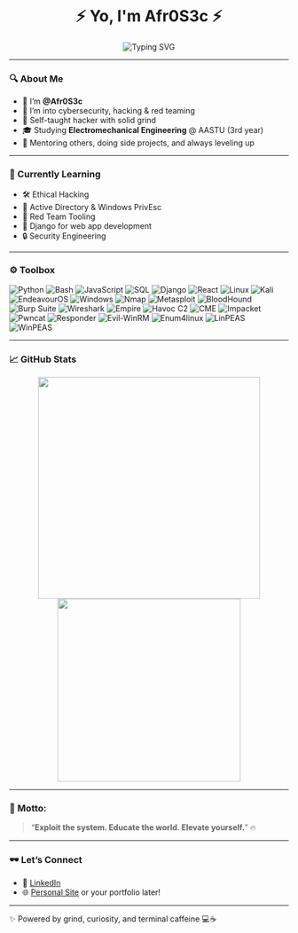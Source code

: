 <h1 align="center">⚡ Yo, I'm Afr0S3c ⚡</h1>
<p align="center">
  <img src="https://readme-typing-svg.herokuapp.com?font=Fira+Code&size=22&duration=2000&color=F70000&center=true&vCenter=true&width=500&lines=Red+Team+Apprentice;Cybersecurity+Enthusiast;Self-Taught+Hacker;Security+engineer+and+researcher;3rd+Year+ElectroMech+Eng+@AASTU" alt="Typing SVG">
</p>

---

### 🔍 About Me
- 👋 I’m **@Afr0S3c**
- 🔐 I’m into cybersecurity, hacking & red teaming
- 🧠 Self-taught hacker with solid grind
- 🎓 Studying **Electromechanical Engineering** @ AASTU (3rd year)
- 🤝 Mentoring others, doing side projects, and always leveling up

---

### 🚀 Currently Learning
- 🛠️ Ethical Hacking
- 🧬 Active Directory & Windows PrivEsc
- 🧰 Red Team Tooling
- 🧱 Django for web app development
- 🔒 Security Engineering 

---
### ⚙️ Toolbox

<p align="left">
  <!-- Languages -->
  <img src="https://img.shields.io/badge/Python-3776AB?style=flat&logo=python&logoColor=white" alt="Python" />
  <img src="https://img.shields.io/badge/Bash-121011?style=flat&logo=gnu-bash&logoColor=white" alt="Bash" />
  <img src="https://img.shields.io/badge/JavaScript-F7DF1E?style=flat&logo=javascript&logoColor=black" alt="JavaScript" />
  <img src="https://img.shields.io/badge/SQL-003B57?style=flat&logo=mysql&logoColor=white" alt="SQL" />

  <!-- Frameworks -->
  <img src="https://img.shields.io/badge/Django-092E20?style=flat&logo=django&logoColor=white" alt="Django" />
  <img src="https://img.shields.io/badge/React-20232A?style=flat&logo=react&logoColor=61DAFB" alt="React" />
  
  <!-- OS / Env -->
  <img src="https://img.shields.io/badge/Linux-FCC624?style=flat&logo=linux&logoColor=black" alt="Linux" />
  <img src="https://img.shields.io/badge/Kali_Linux-557C94?style=flat&logo=kalilinux&logoColor=white" alt="Kali" />
  <img src="https://img.shields.io/badge/EndeavourOS-6C6C6C?style=flat&logo=endeavouros&logoColor=white" alt="EndeavourOS" />
  <img src="https://img.shields.io/badge/Windows_Server-0078D6?style=flat&logo=windows&logoColor=white" alt="Windows" />

  <!-- Tools -->
  <img src="https://img.shields.io/badge/Nmap-00467F?style=flat&logo=gnupg&logoColor=white" alt="Nmap" />
  <img src="https://img.shields.io/badge/Metasploit-3F5D86?style=flat&logo=protonvpn&logoColor=white" alt="Metasploit" />
  <img src="https://img.shields.io/badge/BloodHound-C41230?style=flat&logo=neo4j&logoColor=white" alt="BloodHound" />
  <img src="https://img.shields.io/badge/Burpsuite-F17105?style=flat&logo=proxmox&logoColor=white" alt="Burp Suite" />
  <img src="https://img.shields.io/badge/Wireshark-1679A7?style=flat&logo=wireshark&logoColor=white" alt="Wireshark" />
  <img src="https://img.shields.io/badge/Empire-000000?style=flat&logo=powershell&logoColor=white" alt="Empire" />
  <img src="https://img.shields.io/badge/Havoc-C40000?style=flat&logo=crowdsource&logoColor=white" alt="Havoc C2" />
  <img src="https://img.shields.io/badge/CrackMapExec-FF4088?style=flat&logo=archlinux&logoColor=white" alt="CME" />
  <img src="https://img.shields.io/badge/Impacket-2C2C2C?style=flat&logo=python&logoColor=white" alt="Impacket" />
  <img src="https://img.shields.io/badge/Pwncat-4E9A06?style=flat&logo=gnome-terminal&logoColor=white" alt="Pwncat" />
  <img src="https://img.shields.io/badge/Responder-000000?style=flat&logo=wifi&logoColor=white" alt="Responder" />
  <img src="https://img.shields.io/badge/evil-winrm-990000?style=flat&logo=windows&logoColor=white" alt="Evil-WinRM" />
  <img src="https://img.shields.io/badge/Enum4Linux-6A8EAE?style=flat&logo=debian&logoColor=white" alt="Enum4linux" />
  <img src="https://img.shields.io/badge/LinPEAS-yellow?style=flat&logo=gnu-bash&logoColor=black" alt="LinPEAS" />
  <img src="https://img.shields.io/badge/WinPEAS-yellow?style=flat&logo=windows&logoColor=black" alt="WinPEAS" />
</p>


---

### 📈 GitHub Stats
<p align="center">
  <img src="https://github-readme-stats.vercel.app/api?username=Afr0S3c&show_icons=true&theme=radical&hide_border=true" width="400"/>
  <img src="https://github-readme-stats.vercel.app/api/top-langs/?username=Afr0S3c&layout=compact&theme=radical&hide_border=true" width="330"/>
</p>

---

### 💬 Motto:
> “**Exploit the system. Educate the world. Elevate yourself.**” 🔥

---

### 🕶️ Let’s Connect
- 🔗 [LinkedIn]("www.linkedin.com/in/yoseph-mekonnen-afrosec-254b472a5") 
- 🌐 [Personal Site](https://github.com/Afr0S3c) or your portfolio later!

---

✨ Powered by grind, curiosity, and terminal caffeine 💻☕

